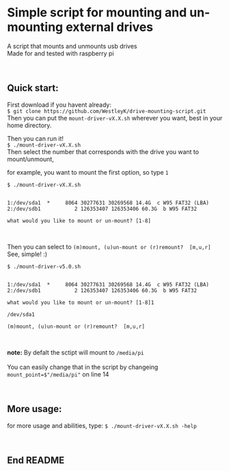 
# Simple script for mounting and un-mounting external drives

A script that mounts and unmounts usb drives   
Made for and tested with raspberry pi  

<br>

## Quick start:

First download if you havent already:	
`$ git clone https://github.com/WestleyK/drive-mounting-script.git` <br>
Then you can put the `mount-driver-vX.X.sh` wherever you want, best in your home directory.	
	
Then you can run it!	
`$ ./mount-driver-vX.X.sh` <br>	
Then select the number that corresponds with the drive you want to mount/unmount,	
	
for example, you want to mount the first option, so type `1`
```
$ ./mount-driver-vX.X.sh 


1:/dev/sda1  *     8064 30277631 30269568 14.4G  c W95 FAT32 (LBA)
2:/dev/sdb1           2 126353407 126353406 60.3G  b W95 FAT32

what would you like to mount or un-mount? [1-8]
```
<br>

Then you can select to `(m)mount, (u)un-mount or (r)remount?  [m,u,r]` <br>
See, simple! :)	

```
$ ./mount-driver-v5.0.sh 


1:/dev/sda1  *     8064 30277631 30269568 14.4G  c W95 FAT32 (LBA)
2:/dev/sdb1           2 126353407 126353406 60.3G  b W95 FAT32

what would you like to mount or un-mount? [1-8]1

/dev/sda1

(m)mount, (u)un-mount or (r)remount?  [m,u,r]
```
<br>

**note:** By defalt the sctipt will mount to `/media/pi` <br>	
You can easily change that in the script by changeing `mount_point=$"/media/pi"` on line 14	

<br>


## More usage:

for more usage and abilities, type:	
`$ ./mount-driver-vX.X.sh -help`	

<br>




## End README

<br>


